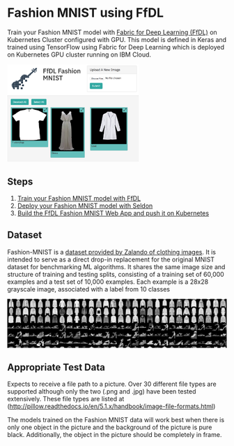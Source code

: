 # Fashion MNIST using FfDL
Train your Fashion MNIST model with [Fabric for Deep Learning (FfDL)](https://github.com/IBM/FfDL) on Kubernetes Cluster configured with GPU. This model is defined in Keras and trained using TensorFlow using Fabric for Deep Learning which is deployed on Kubernetes GPU cluster running on IBM Cloud.

<img src="fashion-mnist-webapp/static/img/ffdl-fashion.png" height="60%" width="60%">

## Steps
1. [Train your Fashion MNIST model with FfDL](fashion-train)
2. [Deploy your Fashion MNIST model with Seldon](seldon-deployment)
3. [Build the FfDL Fashion MNIST Web App and push it on Kubernetes](fashion-mnist-webapp)

## Dataset
Fashion-MNIST is a [dataset provided by Zalando of clothing images](https://github.com/zalandoresearch/fashion-mnist). It is intended to serve as a direct drop-in replacement for the original MNIST dataset for benchmarking ML algorithms. It shares the same image size and structure of training and testing splits, consisting of a training set of 60,000 examples and a test set of 10,000 examples. Each example is a 28x28 grayscale image, associated with a label from 10 classes

<img src="fashion-mnist-webapp/static/img/p1.png">

## Appropriate Test Data

Expects to receive a file path to a picture. Over 30 different file types are supported although only the two (.png and .jpg) have been tested extensively. These file types are listed at (http://pillow.readthedocs.io/en/5.1.x/handbook/image-file-formats.html)

The models trained on the Fashion MNIST data will work best when there is only one object in the picture and the background of the picture is pure black. Additionally, the object in the picture should be completely in frame.
